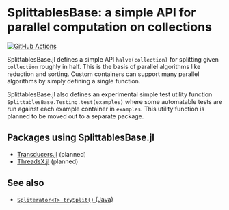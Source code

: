 # SplittablesBase: a simple API for parallel computation on collections

[![GitHub Actions](https://github.com/tkf/SplittablesBase.jl/workflows/Run%20tests/badge.svg)](https://github.com/tkf/SplittablesBase.jl/actions?query=workflow%3A%22Run+tests%22)

SplittablesBase.jl defines a simple API `halve(collection)` for
splitting given `collection` roughly in half.  This is the basis of
parallel algorithms like reduction and sorting.  Custom containers can
support many parallel algorithms by simply defining a single function.

SplittablesBase.jl also defines an experimental simple test utility
function `SplittablesBase.Testing.test(examples)` where some
automatable tests are run against each example container in
`examples`.  This utility function is planned to be moved out to a
separate package.

## Packages using SplittablesBase.jl

* [Transducers.jl](https://github.com/tkf/Transducers.jl) (planned)
* [ThreadsX.jl](https://github.com/tkf/ThreadsX.jl) (planned)

## See also

* [`Spliterator<T> trySplit()` (Java)](https://docs.oracle.com/en/java/javase/13/docs/api/java.base/java/util/Spliterator.html)
